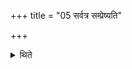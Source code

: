 +++
title = "05 सर्वत्र सम्प्रेष्यति"

+++

<details><summary>थिते</summary>

5. At each time the Adhvaryu orders.   
</details>
